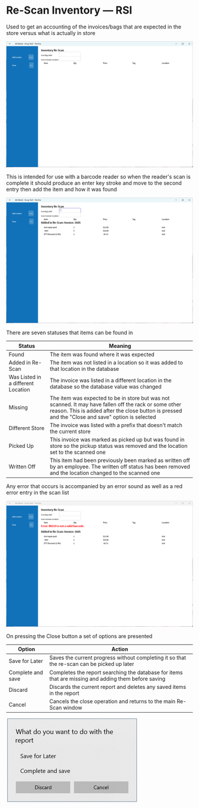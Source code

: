 # Re-Scan Inventory — RSI

Used to get an accounting of the invoices/bags that are expected in the store versus what is actually in store

![Main](/.attachments/Documentation/ReScanInventory.png "Main")

This is intended for use with a barcode reader so when the reader's scan is complete it should produce an enter key stroke and move to the second entry then add the item and how it was found

![Scan](/.attachments/Documentation/ReScanInventory-Scan.png "Scan")

There are seven statuses that items can be found in

| Status | Meaning |
| --- | --- |
| Found | The item was found where it was expected |
| Added in Re-Scan | The item was not listed in a location so it was added to that location in the database |
| Was Listed in a different Location | The invoice was listed in a different location in the database so the database value was changed |
| Missing | The item was expected to be in store but was not scanned. It may have fallen off the rack or some other reason. This is added after the close button is pressed and the "Close and save" option is selected |
| Different Store | The invoice was listed with a prefix that doesn't match the current store |
| Picked Up | This invoice was marked as picked up but was found in store so the pickup status was removed and the location set to the scanned one |
| Written Off | This item had been previously been marked as written off by an employee. The written off status has been removed and the location changed to the scanned one |

Any error that occurs is accompanied by an error sound as well as a red error entry in the scan list

![Error](/.attachments/Documentation/ReScanInventory-Error.png "Error")

On pressing the Close button a set of options are presented

| Option | Action |
| --- | --- |
| Save for Later | Saves the current progress without completing it so that the re-scan can be picked up later |
| Complete and save | Completes the report searching the database for items that are missing and adding them before saving | 
| Discard | Discards the current report and deletes any saved items in the report |
| Cancel | Cancels the close operation and returns to the main Re-Scan window |

![Close](/.attachments/Documentation/ReScanInventory-Close.png "Close")